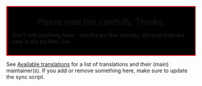 <div style="border:2px solid red; background:black; padding:1em;">
<center>

<font style="font-size:150%">Please read this carefully. Thanks.</font>

</center>

**Don't edit anything here - edit the po files directly. All long texts
are now in the po files, too**

</div>

See [Available translations](Available_translations "wikilink") for a
list of translations and their (main) maintainer(s). If you add or
remove something here, make sure to update the sync script.